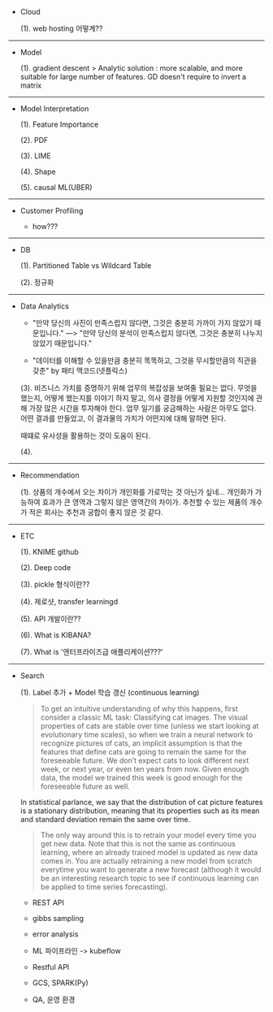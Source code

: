 - Cloud

  (1). web hosting 어떻계?? 
  
------------------------------------------------------
- Model

  (1). gradient descent > Analytic solution : more scalable, and more suitable for large number of features.
  GD doesn't require to invert a matrix
  
------------------------------------------------------
- Model Interpretation

  (1). Feature Importance <br>
  
  (2). PDF <br>
  
  (3). LIME <br>
  
  (4). Shape <br>
  
  (5). causal ML(UBER)
  
------------------------------------------------------  
- Customer Profiling 

  - how???

------------------------------------------------------
- DB

  (1). Partitioned Table vs Wildcard Table <br>
  
  (2). 정규화 <br>
  
------------------------------------------------------
- Data Analytics

  - "만약 당신의 사진이 만족스럽지 않다면, 그것은 충분히 가까이 가지 않았기 때문입니다." —> "만약 당신의 분석이 만족스럽지 않다면, 그것은 충분히 나누지 않았기 때문입니다." <br>
  
  - "데이터를 이해할 수 있을만큼 충분히 똑똑하고, 그것을 무시할만큼의 직관을 갖춘" by 패티 맥코드(넷플릭스)
  
  (3). 비즈니스 가치를 증명하기 위해 업무의 복잡성을 보여줄 필요는 없다. 무엇을 했는지, 어떻게 했는지를 이야기 하지 말고,
  의사 결정을 어떻게 지원할 것인지에 관해 가장 많은 시간을 투자해야 한다. 업무 일기를 궁금해하는 사람은 아무도 없다. 어떤 결과를 만들었고, 이 결과물의 가치가 어떤지에 대해 말하면 된다.
  
  때떄로 유사성을 활용하는 것이 도움이 된다.
  
  (4). 
  
  
  
------------------------------------------------------
- Recommendation

  (1). 상품의 개수에서 오는 차이가 개인화를 가로막는 것 아닌가 싶네...
  개인화가 가능하여 효과가 큰 영역과 그렇지 않은 영역간의 차이가.
  추천할 수 있는 제품의 개수가 적은 회사는 추천과 궁합이 좋지 않은 것 같다.
 
------------------------------------------------------  
- ETC

  (1). KNIME github <br>
  
  (2). Deep code <br>
  
  (3). pickle 형식이란?? <br>
  
  (4). 제로샷, transfer learningd <br>
  
  (5). API 개발이란?? <br>
  
  (6). What is KIBANA? <br>
  
  (7). What is '엔터프라이즈급 애플리케이션???' <br>
  
------------------------------------------------------
- Search

  (1). Label 추가 + Model 학습 갱신 (continuous learning) <br>
  
    > To get an intuitive understanding of why this happens, first consider a classic ML task: Classifying cat images. The visual properties of cats are stable over time (unless we start looking at evolutionary time scales), so when we train a neural network to recognize pictures of cats, an implicit assumption is that the features that define cats are going to remain the same for the foreseeable future. We don’t expect cats to look different next week, or next year, or even ten years from now. Given enough data, the model we trained this week is good enough for the foreseeable future as well.
    
    In statistical parlance, we say that the distribution of cat picture features is a stationary distribution, meaning that its properties such as its mean and standard deviation remain the same over time.
    
    > The only way around this is to retrain your model every time you get new data. Note that this is not the same as continuous learning, where an already trained model is updated as new data comes in. You are actually retraining a new model from scratch everytime you want to generate a new forecast (although it would be an interesting research topic to see if continuous learning can be applied to time series forecasting).
    
  - REST API <br>
  
  - gibbs sampling <br>
  
  - error analysis <br>
  
  - ML 파이프라인 -> kubeflow <br>
  
  - Restful API <br>
  
  - GCS, SPARK(Py) <br>
  
  - QA, 운영 환경 <br>
  
